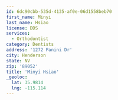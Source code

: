 ```yaml
---
id: 6dc90cbb-535d-4135-af0e-06d1558beb70
first_name: Minyi
last_name: Hsiao
license: DDS
services:
  - Orthodontist
category: Dentists
address: '1272 Panini Dr'
city: Henderson
state: NV
zip: '89052'
title: 'Minyi Hsiao'
_geoloc:
  lat: 35.9814
  lng: -115.114
---
```

